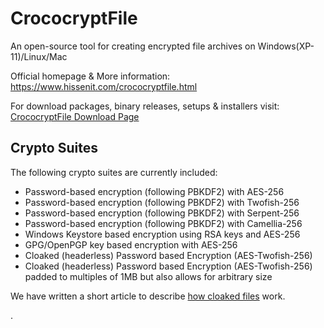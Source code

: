 # CrococryptFile
An open-source tool for creating encrypted file archives on Windows(XP-11)/Linux/Mac

Official homepage & More information: https://www.hissenit.com/crococryptfile.html

For download packages, binary releases, setups & installers visit: [CrococryptFile Download Page](https://www.hissenit.com/crococryptfile-download-en-frank-hissen-it-software.html)

## Crypto Suites

The following crypto suites are currently included:

* Password-based encryption (following PBKDF2) with AES-256
* Password-based encryption (following PBKDF2) with Twofish-256
* Password-based encryption (following PBKDF2) with Serpent-256
* Password-based encryption (following PBKDF2) with Camellia-256
* Windows Keystore based encryption using RSA keys and AES-256
* GPG/OpenPGP key based encryption with AES-256
* Cloaked (headerless) Password based Encryption (AES-Twofish-256)
* Cloaked (headerless) Password based Encryption (AES-Twofish-256) padded to multiples of 1MB but also allows for arbitrary size

We have written a short article to describe [how cloaked files](https://www.hissenit.com/introducing-cloaked-headerless-files-crococryptfile-13-released-frank-hissen-it-blog.html "Introducing cloaked (headerless) files") work.

.
